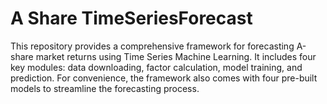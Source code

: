 # A Share TimeSeriesForecast
This repository provides a comprehensive framework for forecasting A-share market returns using Time Series Machine Learning. It includes four key modules: data downloading, factor calculation, model training, and prediction. For convenience, the framework also comes with four pre-built models to streamline the forecasting process.
